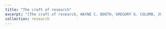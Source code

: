 ```yaml
---
title: "The craft of research"
excerpt: "[The craft of research, WAYNE C. BOOTH, GREGORY G. COLOMB, JOSEPH M. WILLIAMS](http://course.sdu.edu.cn/G2S/eWebEditor/uploadfile/20140306165625006.pdf)"
collection: research
---
```

